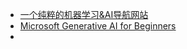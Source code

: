 - [一个纯粹的机器学习&AI导航网站](https://ai.zhanglearning.com/)
- [Microsoft Generative AI for Beginners](https://microsoft.github.io/generative-ai-for-beginners/)
- 